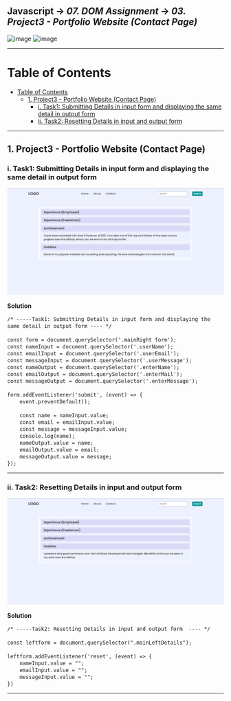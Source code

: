 ## Javascript -> <em>07. DOM Assignment</em> -> <em>03. Project3 - Portfolio Website (Contact Page)</em> 
![image](https://user-images.githubusercontent.com/45428643/228926098-338f9197-d52e-4430-ab90-14107274365a.png)
![image](https://user-images.githubusercontent.com/45428643/228927537-36ecd223-a33d-4cd9-baaa-d2dd2a3f0bc5.png)



<hr/>

# Table of Contents
- [Table of Contents](#table-of-contents)
  - [1. Project3 - Portfolio Website (Contact Page)](#1-project3---portfolio-website-contact-page)
    - [i. Task1: Submitting Details in input form and displaying the same detail in output form](#i-task1-submitting-details-in-input-form-and-displaying-the-same-detail-in-output-form)
    - [ii. Task2: Resetting Details in input and output form](#ii-task2-resetting-details-in-input-and-output-form)

<hr/>

## 1. Project3 - Portfolio Website (Contact Page)

### i. Task1: Submitting Details in input form and displaying the same detail in output form

![](../00.%20Output/02.Project2-Portfolio%20Website(About)/01.Task1.png)

**Solution**
 
```
/* -----Task1: Submitting Details in input form and displaying the same detail in output form ---- */

const form = document.querySelector('.mainRight form');
const nameInput = document.querySelector('.userName');
const emailInput = document.querySelector('.userEmail');
const messageInput = document.querySelector('.userMessage');
const nameOutput = document.querySelector('.enterName');
const emailOutput = document.querySelector('.enterMail');
const messageOutput = document.querySelector('.enterMessage');

form.addEventListener('submit', (event) => {
    event.preventDefault();

    const name = nameInput.value;
    const email = emailInput.value;
    const message = messageInput.value;
    console.log(name);
    nameOutput.value = name;
    emailOutput.value = email;
    messageOutput.value = message;
});
```

<hr/>

### ii. Task2: Resetting Details in input and output form

![](../00.%20Output/02.Project2-Portfolio%20Website(About)/02.Task2.png)

**Solution**
 
```
/* -----Task2: Resetting Details in input and output form  ---- */

const leftform = document.querySelector(".mainLeftDetails");

leftform.addEventListener('reset', (event) => {
    nameInput.value = "";
    emailInput.value = "";
    messageInput.value = "";
})
```

<hr/>
